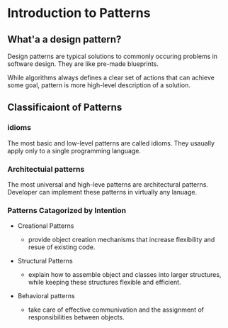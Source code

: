 # Introduction to Patterns

## What'a a design pattern?

Design patterns are typical solutions to commonly occuring problems in software design.
They are like pre-made blueprints.

While algorithms always defines a clear set of actions that can achieve some goal, pattern is more high-level description of a solution.

## Classificaiont of Patterns

### idioms

The most basic and low-level patterns are called idioms.
They usaually apply only to a single programming language.

### Architectuial patterns

The most universal and high-leve patterns are architectural patterns.
Developer can implement these patterns in virtually any lanuage.

### Patterns Catagorized by Intention

- Creational Patterns

  - provide object creation mechanisms that increase flexibility and resue of
    existing code.

- Structural Patterns

  - explain how to assemble object and classes into larger structures,
    while keeping these structures flexible and efficient.

- Behavioral patterns

  - take care of effective communivation and the assignment of responsibilities
    between objects.
